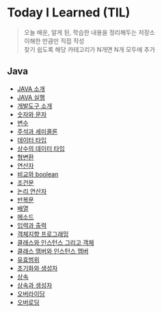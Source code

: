 # Today I Learned (TIL)

> 오늘 배운, 알게 된, 학습한 내용을 정리해두는 저장소 </br>
> 이해한 만큼만 직접 작성 </br>
> 찾기 쉽도록 해당 카테고리가 N개면 N개 모두에 추가

## Java
- [JAVA 소개](https://github.com/ehyssng/TIL/blob/master/Java/Introduce.md)
- [JAVA 실행](https://github.com/ehyssng/TIL/blob/master/Java/Practice.md)
- [개발도구 소개](https://github.com/ehyssng/TIL/blob/master/Java/Development_tools.md)
- [숫자와 문자](https://github.com/ehyssng/TIL/blob/master/Java/Numbers_and_String.md)
- [변수](https://github.com/ehyssng/TIL/blob/master/Java/Variable.md)
- [주석과 세미콜론](https://github.com/ehyssng/TIL/blob/master/Java/Comments_and_Semicolons.md)
- [데이터 타입](https://github.com/ehyssng/TIL/blob/master/Java/Data_type.md)
- [상수의 데이터 타입](https://github.com/ehyssng/TIL/blob/master/Java/Constant_Data_type.md)
- [형변환](https://github.com/ehyssng/TIL/blob/master/Java/Type_conversion.md)
- [연산자](https://github.com/ehyssng/TIL/blob/master/Java/Operator.md)
- [비교와 boolean](https://github.com/ehyssng/TIL/blob/master/Java/Comparison_and_boolean.md)
- [조건문](https://github.com/ehyssng/TIL/blob/master/Java/Condition.md)
- [논리 연산자](https://github.com/ehyssng/TIL/blob/master/Java/Conditional_Operator.md)
- [반복문](https://github.com/ehyssng/TIL/blob/master/Java/Loop.md)
- [배열](https://github.com/ehyssng/TIL/blob/master/Java/Array.md)
- [메소드](https://github.com/ehyssng/TIL/blob/master/Java/Method.md)
- [입력과 출력](https://github.com/ehyssng/TIL/blob/master/Java/Input_and_Output.md)
- [객체지향 프로그래밍](https://github.com/ehyssng/TIL/blob/master/Java/Object_Oriented_Programming.md)
- [클래스와 인스턴스 그리고 객체](https://github.com/ehyssng/TIL/blob/master/Java/Class_and_Instance_and_Object.md)
- [클래스 맴버와 인스턴스 맴버](https://github.com/ehyssng/TIL/blob/master/Java/ClassMemeber_and_InstanceMember.md)
- [유효범위](https://github.com/ehyssng/TIL/blob/master/Java/Scope.md)
- [초기화와 생성자](https://github.com/ehyssng/TIL/blob/master/Java/Constructor.md)
- [상속](https://github.com/ehyssng/TIL/blob/master/Java/Inheritance.md)
- [상속과 생성자](https://github.com/ehyssng/TIL/blob/master/Java/Inheriance_and_Constructor.md)
- [오버라이딩](https://github.com/ehyssng/TIL/blob/master/Java/Overriding.md)
- [오버로딩](https://github.com/ehyssng/TIL/blob/master/Java/Overloading.md)

